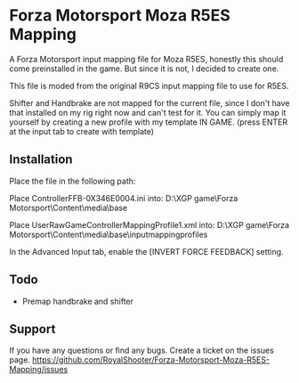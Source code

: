 
# Forza Motorsport Moza R5ES Mapping

A Forza Motorsport input mapping file for Moza R5ES, honestly this should come preinstalled in the game. But since it is not, I decided to create one.

This file is moded from the original R9CS input mapping file to use for R5ES.

Shifter and Handbrake are not mapped for the current file, since I don't have that installed on my rig right now and can't test for it. You can simply map it yourself by creating a new profile with my template IN GAME. (press ENTER at the input tab to create with template)


## Installation

Place the file in the following path:

Place ControllerFFB-0X346E0004.ini into:
D:\XGP game\Forza Motorsport\Content\media\base

Place UserRawGameControllerMappingProfile1.xml into:
D:\XGP game\Forza Motorsport\Content\media\base\inputmappingprofiles

In the Advanced Input tab, enable the [INVERT FORCE FEEDBACK] setting.
## Todo

- Premap handbrake and shifter



## Support

If you have any questions or find any bugs. Create a ticket on the issues page.
https://github.com/RoyalShooter/Forza-Motorsport-Moza-R5ES-Mapping/issues

